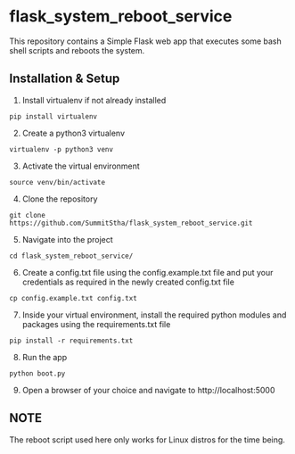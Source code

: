 # flask_system_reboot_service
This repository contains a Simple Flask web app that executes some bash shell scripts and reboots the system.

## Installation & Setup
1. Install virtualenv if not already installed
```
pip install virtualenv
```
2. Create a python3 virtualenv
```
virtualenv -p python3 venv
```
3. Activate the virtual environment
```
source venv/bin/activate
```
4. Clone the repository
```
git clone https://github.com/SummitStha/flask_system_reboot_service.git
```
5. Navigate into the project
```
cd flask_system_reboot_service/
```
6. Create a config.txt file using the config.example.txt file and put your credentials as required in the newly created config.txt file
```
cp config.example.txt config.txt
```
7. Inside your virtual environment, install the required python modules and packages using the requirements.txt file
```
pip install -r requirements.txt
```
8. Run the app
```
python boot.py
```

9. Open a browser of your choice and navigate to http://localhost:5000

## NOTE
The reboot script used here only works for Linux distros for the time being.
